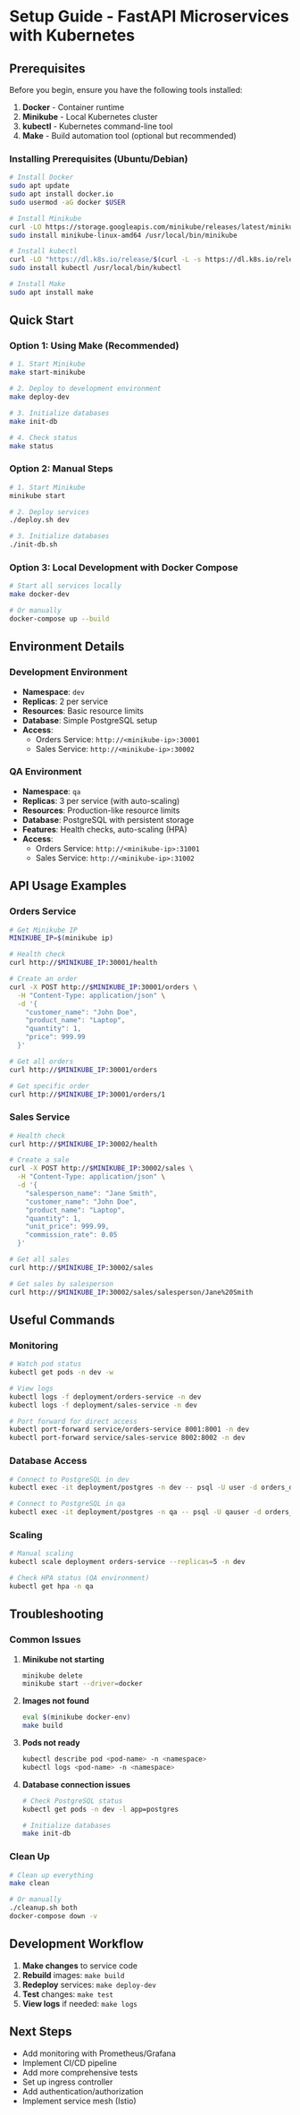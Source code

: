 # Setup Guide - FastAPI Microservices with Kubernetes

## Prerequisites

Before you begin, ensure you have the following tools installed:

1. **Docker** - Container runtime
2. **Minikube** - Local Kubernetes cluster
3. **kubectl** - Kubernetes command-line tool
4. **Make** - Build automation tool (optional but recommended)

### Installing Prerequisites (Ubuntu/Debian)

```bash
# Install Docker
sudo apt update
sudo apt install docker.io
sudo usermod -aG docker $USER

# Install Minikube
curl -LO https://storage.googleapis.com/minikube/releases/latest/minikube-linux-amd64
sudo install minikube-linux-amd64 /usr/local/bin/minikube

# Install kubectl
curl -LO "https://dl.k8s.io/release/$(curl -L -s https://dl.k8s.io/release/stable.txt)/bin/linux/amd64/kubectl"
sudo install kubectl /usr/local/bin/kubectl

# Install Make
sudo apt install make
```

## Quick Start

### Option 1: Using Make (Recommended)

```bash
# 1. Start Minikube
make start-minikube

# 2. Deploy to development environment
make deploy-dev

# 3. Initialize databases
make init-db

# 4. Check status
make status
```

### Option 2: Manual Steps

```bash
# 1. Start Minikube
minikube start

# 2. Deploy services
./deploy.sh dev

# 3. Initialize databases
./init-db.sh
```

### Option 3: Local Development with Docker Compose

```bash
# Start all services locally
make docker-dev

# Or manually
docker-compose up --build
```

## Environment Details

### Development Environment
- **Namespace**: `dev`
- **Replicas**: 2 per service
- **Resources**: Basic resource limits
- **Database**: Simple PostgreSQL setup
- **Access**:
  - Orders Service: `http://<minikube-ip>:30001`
  - Sales Service: `http://<minikube-ip>:30002`

### QA Environment
- **Namespace**: `qa`
- **Replicas**: 3 per service (with auto-scaling)
- **Resources**: Production-like resource limits
- **Database**: PostgreSQL with persistent storage
- **Features**: Health checks, auto-scaling (HPA)
- **Access**:
  - Orders Service: `http://<minikube-ip>:31001`
  - Sales Service: `http://<minikube-ip>:31002`

## API Usage Examples

### Orders Service

```bash
# Get Minikube IP
MINIKUBE_IP=$(minikube ip)

# Health check
curl http://$MINIKUBE_IP:30001/health

# Create an order
curl -X POST http://$MINIKUBE_IP:30001/orders \
  -H "Content-Type: application/json" \
  -d '{
    "customer_name": "John Doe",
    "product_name": "Laptop",
    "quantity": 1,
    "price": 999.99
  }'

# Get all orders
curl http://$MINIKUBE_IP:30001/orders

# Get specific order
curl http://$MINIKUBE_IP:30001/orders/1
```

### Sales Service

```bash
# Health check
curl http://$MINIKUBE_IP:30002/health

# Create a sale
curl -X POST http://$MINIKUBE_IP:30002/sales \
  -H "Content-Type: application/json" \
  -d '{
    "salesperson_name": "Jane Smith",
    "customer_name": "John Doe",
    "product_name": "Laptop",
    "quantity": 1,
    "unit_price": 999.99,
    "commission_rate": 0.05
  }'

# Get all sales
curl http://$MINIKUBE_IP:30002/sales

# Get sales by salesperson
curl http://$MINIKUBE_IP:30002/sales/salesperson/Jane%20Smith
```

## Useful Commands

### Monitoring

```bash
# Watch pod status
kubectl get pods -n dev -w

# View logs
kubectl logs -f deployment/orders-service -n dev
kubectl logs -f deployment/sales-service -n dev

# Port forward for direct access
kubectl port-forward service/orders-service 8001:8001 -n dev
kubectl port-forward service/sales-service 8002:8002 -n dev
```

### Database Access

```bash
# Connect to PostgreSQL in dev
kubectl exec -it deployment/postgres -n dev -- psql -U user -d orders_db

# Connect to PostgreSQL in qa
kubectl exec -it deployment/postgres -n qa -- psql -U qauser -d orders_db
```

### Scaling

```bash
# Manual scaling
kubectl scale deployment orders-service --replicas=5 -n dev

# Check HPA status (QA environment)
kubectl get hpa -n qa
```

## Troubleshooting

### Common Issues

1. **Minikube not starting**
   ```bash
   minikube delete
   minikube start --driver=docker
   ```

2. **Images not found**
   ```bash
   eval $(minikube docker-env)
   make build
   ```

3. **Pods not ready**
   ```bash
   kubectl describe pod <pod-name> -n <namespace>
   kubectl logs <pod-name> -n <namespace>
   ```

4. **Database connection issues**
   ```bash
   # Check PostgreSQL status
   kubectl get pods -n dev -l app=postgres
   
   # Initialize databases
   make init-db
   ```

### Clean Up

```bash
# Clean up everything
make clean

# Or manually
./cleanup.sh both
docker-compose down -v
```

## Development Workflow

1. **Make changes** to service code
2. **Rebuild** images: `make build`
3. **Redeploy** services: `make deploy-dev`
4. **Test** changes: `make test`
5. **View logs** if needed: `make logs`

## Next Steps

- Add monitoring with Prometheus/Grafana
- Implement CI/CD pipeline
- Add more comprehensive tests
- Set up ingress controller
- Add authentication/authorization
- Implement service mesh (Istio)
